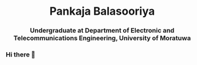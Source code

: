 <h1 align="center">Pankaja Balasooriya</h1>
<h3 align="center">Undergraduate at Department of Electronic and Telecommunications Engineering, University of Moratuwa</h3>





### Hi there 👋

<!--
**PankajaBalasooriya/PankajaBalasooriya** is a ✨ _special_ ✨ repository because its `README.md` (this file) appears on your GitHub profile.

Here are some ideas to get you started:

- 🔭 I’m currently working on ...
- 🌱 I’m currently learning ...
- 👯 I’m looking to collaborate on ...
- 🤔 I’m looking for help with ...
- 💬 Ask me about ...
- 📫 How to reach me: ...
- 😄 Pronouns: ...
- ⚡ Fun fact: ...
-->
